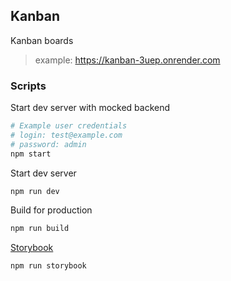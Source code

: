 ## Kanban

Kanban boards

> example: https://kanban-3uep.onrender.com

### Scripts

Start dev server with mocked backend

```sh
# Example user credentials
# login: test@example.com
# password: admin
npm start
```

Start dev server

```sh
npm run dev
```

Build for production

```sh
npm run build
```

[Storybook](https://github.com/storybookjs/storybook)

```sh
npm run storybook
```
